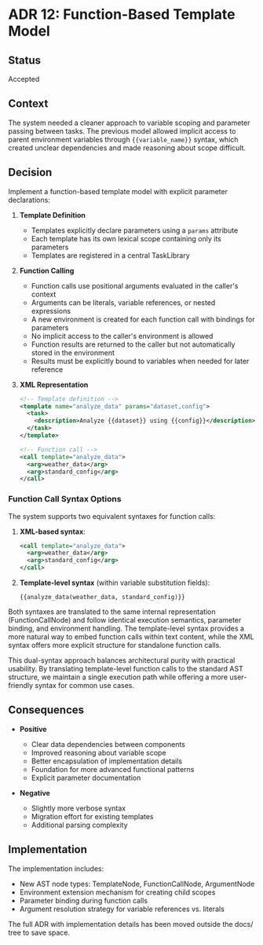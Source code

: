# ADR 12: Function-Based Template Model

## Status
Accepted

## Context
The system needed a cleaner approach to variable scoping and parameter passing between tasks. The previous model allowed implicit access to parent environment variables through `{{variable_name}}` syntax, which created unclear dependencies and made reasoning about scope difficult.

## Decision
Implement a function-based template model with explicit parameter declarations:

1. **Template Definition**
   - Templates explicitly declare parameters using a `params` attribute
   - Each template has its own lexical scope containing only its parameters
   - Templates are registered in a central TaskLibrary

2. **Function Calling**
   - Function calls use positional arguments evaluated in the caller's context
   - Arguments can be literals, variable references, or nested expressions
   - A new environment is created for each function call with bindings for parameters
   - No implicit access to the caller's environment is allowed
   - Function results are returned to the caller but not automatically stored in the environment
   - Results must be explicitly bound to variables when needed for later reference

3. **XML Representation**
   ```xml
   <!-- Template definition -->
   <template name="analyze_data" params="dataset,config">
     <task>
       <description>Analyze {{dataset}} using {{config}}</description>
     </task>
   </template>

   <!-- Function call -->
   <call template="analyze_data">
     <arg>weather_data</arg>
     <arg>standard_config</arg>
   </call>
   ```

### Function Call Syntax Options

The system supports two equivalent syntaxes for function calls:

1. **XML-based syntax**:
   ```xml
   <call template="analyze_data">
     <arg>weather_data</arg>
     <arg>standard_config</arg>
   </call>
   ```

2. **Template-level syntax** (within variable substitution fields):
   ```
   {{analyze_data(weather_data, standard_config)}}
   ```

Both syntaxes are translated to the same internal representation (FunctionCallNode) and follow identical execution semantics, parameter binding, and environment handling. The template-level syntax provides a more natural way to embed function calls within text content, while the XML syntax offers more explicit structure for standalone function calls.

This dual-syntax approach balances architectural purity with practical usability. By translating template-level function calls to the standard AST structure, we maintain a single execution path while offering a more user-friendly syntax for common use cases.

## Consequences
- **Positive**
  - Clear data dependencies between components
  - Improved reasoning about variable scope
  - Better encapsulation of implementation details
  - Foundation for more advanced functional patterns
  - Explicit parameter documentation

- **Negative**
  - Slightly more verbose syntax
  - Migration effort for existing templates
  - Additional parsing complexity

## Implementation
The implementation includes:
- New AST node types: TemplateNode, FunctionCallNode, ArgumentNode
- Environment extension mechanism for creating child scopes
- Parameter binding during function calls
- Argument resolution strategy for variable references vs. literals

The full ADR with implementation details has been moved outside the docs/ tree to save space.
